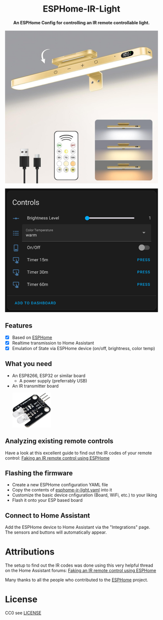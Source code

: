 <h1 align="center">
  ESPHome-IR-Light
</h1>

<h4 align="center">An ESPHome Config for controlling an IR remote controllable light.</h4>

<p align="center"><img src="images/example-product.png" width=512 alt="Example Product"></p>

<p align="center"><img src="images/hass-device-controls.png" width=512 alt="Home Assistant Device controls"></p>

## Features

* [x] Based on [ESPHome][esphome]
* [x] Realtime transmission to Home Assistant
* [x] Emulation of State via ESPHome device (on/off, brightness, color temp)

## What you need

* An ESP8266, ESP32 or similar board
  * A power supply (preferrably USB)
* An IR transmitter board
  <p><img src="images/ir-transmitter-board.png" width=128 alt="IR Transmitter Board"></p>

## Analyzing existing remote controls

Have a look at this excellent guide to find out the IR codes of your remote control: [Faking an IR remote control using ESPHome](https://community.home-assistant.io/t/faking-an-ir-remote-control-using-esphome/369071)

## Flashing the firmware

* Create a new ESPHome configuration YAML file
* Copy the contents of [esphome-ir-light.yaml](esphome-ir-light.yaml) into it
* Customize the basic device cnfiguration (Board, WiFi, etc.) to your liking
* Flash it onto your ESP based board

## Connect to Home Assistant

Add the ESPHome device to Home Assistant via the "Integrations" page.
The sensors and buttons will automatically appear.

# Attributions

The setup to find out the IR codes was done using this very helpful thread on the Home Assistant forums: [Faking an IR remote control using ESPHome](https://community.home-assistant.io/t/faking-an-ir-remote-control-using-esphome/369071)

Many thanks to all the people who contributed to the [ESPHome][esphome] project.

# License

CC0 see [LICENSE](LICENSE)

[esphome]: https://esphome.io/